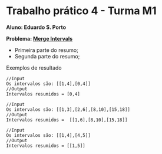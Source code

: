 # Trabalho prático 4 - Turma M1

**Aluno: Eduardo S. Porto**

**Problema: [Merge Intervals](https://leetcode.com/problems/merge-intervals/)**

- Primeira parte do resumo;
- Segunda parte do resumo;

Exemplos de resultado
```
//Input
Os intervalos são: [[1,4],[0,4]]
//Output
Intervalos resumidos = [0,4]
```
```
//Input
Os intervalos são: [[1,3],[2,6],[8,10],[15,18]]
//Output
Intervalos resumidos =  [[1,6],[8,10],[15,18]]
```
```
//Input
Os intervalos são: [[1,4],[4,5]]
//Output
Intervalos resumidos = [[1,5]]
```

